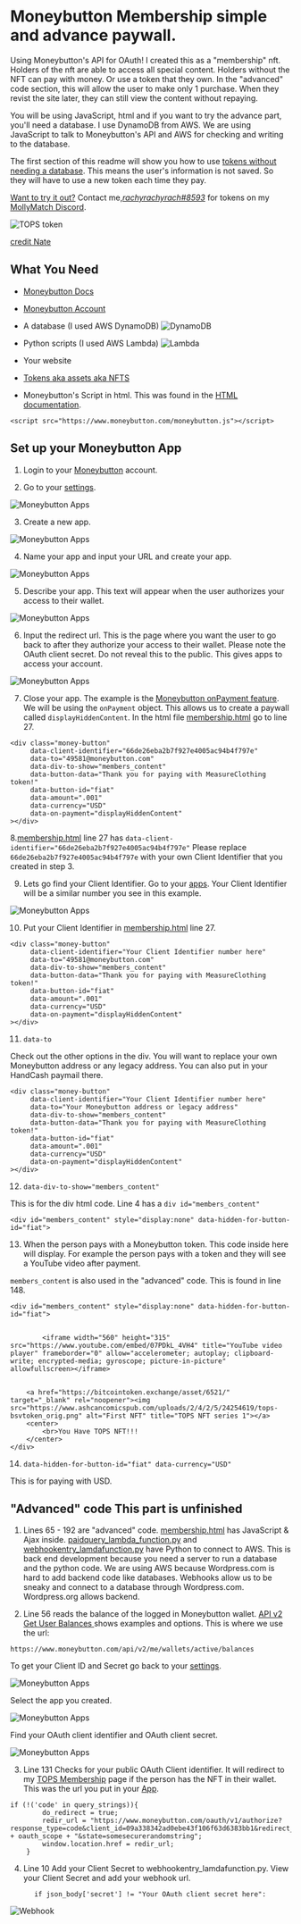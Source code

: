 Moneybutton Membership simple and advance paywall.
=================
Using Moneybutton's API for OAuth! I created this as a "membership" nft. Holders of the nft are able to access all special content. Holders without the NFT can pay with money. Or use a token that they own. In the "advanced" code section, this will allow the user to make only 1 purchase.  When they revist the site later, they can still view the content without repaying.

 You will be using JavaScript, html and if you want to try the advance part, you'll need a database.  I use DynamoDB from AWS. We are using JavaScript to talk to Moneybutton's API and AWS for checking and writing to the database. 

The first section of this readme will show you how to use [tokens without needing a database](https://docs.moneybutton.com/docs/mb-html.html). This means the user's information is not saved. So they will have to use a new token each time they pay. 

[Want to try it out?](https://www.tennesseeohioparanormalsociety.com/membership/) Contact me,[*rachyrachyrach#8593*](https://discordapp.com/users/rachyrachyrach#8593) for tokens on my [MollyMatch Discord](https://discord.gg/cFZPH8A3hW).

![TOPS token](/docs/images/tops_token.jpg)

[credit Nate](https://twitter.com/ACP_Nate)

## What You Need

- [Moneybutton Docs](https://docs.moneybutton.com/)

- [Moneybutton Account](https://www.moneybutton.com/)

- A database (I used AWS DynamoDB)
        ![DynamoDB](/docs/images/DynamoDB.jpg)

- Python scripts (I used AWS Lambda)
        ![Lambda](/docs/images/lambda.jpg)

- Your website

- [Tokens aka assets aka NFTS](https://bitcointoken.exchange/asset/6521/)

- Moneybutton's Script in html. This was found in the [HTML documentation](https://docs.moneybutton.com/docs/mb-html.html).

`<script src="https://www.moneybutton.com/moneybutton.js"></script>`

## Set up your Moneybutton App

1. Login to your [Moneybutton](https://www.moneybutton.com/) account. 


2. Go to your [settings](https://www.moneybutton.com/settings).

![Moneybutton Apps](/docs/images/1moneybutton-apps.jpg)


3. Create a new app.

![Moneybutton Apps](/docs/images/4-createnewapp.jpg)


4. Name your app and input your URL and create your app.

![Moneybutton Apps](/docs/images/5-addname.jpg)


5. Describe your app. This text will appear when the user authorizes your access to their wallet.

![Moneybutton Apps](/docs/images/6-appdescription.jpg)



6. Input the redirect url. This is the page where you want the user to go back to after they authorize your access to their wallet. Please note the OAuth client secret. Do not reveal this to the public. This gives apps to access your account. 

![Moneybutton Apps](/docs/images/7-redirecturl.jpg)


7. Close your app. The example is the [Moneybutton onPayment feature](https://docs.moneybutton.com/docs/mb-javascript.html). We will be using the `onPayment` object. This allows us to create a paywall called `displayHiddenContent`. In the html file [membership.html](/membership.html) go to line 27. 

```
<div class="money-button"
	 data-client-identifier="66de26eba2b7f927e4005ac94b4f797e"
  	 data-to="49581@moneybutton.com"
	 data-div-to-show="members_content"
	 data-button-data="Thank you for paying with MeasureClothing token!"
	 data-button-id="fiat"
  	 data-amount=".001"
  	 data-currency="USD"
  	 data-on-payment="displayHiddenContent"
></div>
```


8.[membership.html](/membership.html) line 27 has `data-client-identifier="66de26eba2b7f927e4005ac94b4f797e"` Please replace `66de26eba2b7f927e4005ac94b4f797e` with your own Client Identifier that you created in step 3. 


9.  Lets go find your Client Identifier.  Go to your [apps](https://www.moneybutton.com/settings#_yourApps). Your Client Identifier will be a similar number you see in this example.

![Moneybutton Apps](/docs/images/8-clientid.jpg)



10. Put your Client Identifier in [membership.html](/membership.html) line 27. 
```
<div class="money-button"
	 data-client-identifier="Your Client Identifier number here"
  	 data-to="49581@moneybutton.com"
	 data-div-to-show="members_content"
	 data-button-data="Thank you for paying with MeasureClothing token!"
	 data-button-id="fiat"
  	 data-amount=".001"
  	 data-currency="USD"
  	 data-on-payment="displayHiddenContent"
></div>
```

11. `data-to`

Check out the other options in the div. You will want to replace your own Moneybutton address or any legacy address. You can also put in your HandCash paymail there. 
```
<div class="money-button"
	 data-client-identifier="Your Client Identifier number here"
  	 data-to="Your Moneybutton address or legacy address"
	 data-div-to-show="members_content"
	 data-button-data="Thank you for paying with MeasureClothing token!"
	 data-button-id="fiat"
  	 data-amount=".001"
  	 data-currency="USD"
  	 data-on-payment="displayHiddenContent"
></div>
```

12. `data-div-to-show="members_content"`

This is for the div html code.  Line 4 has a `div id="members_content"`

```
<div id="members_content" style="display:none" data-hidden-for-button-id="fiat">
```


13. When the person pays with a Moneybutton token. This code inside here will display. For example the person pays with a token and they will see a YouTube video after payment.

`members_content` is also used in the "advanced" code. This is found in line 148.

```
<div id="members_content" style="display:none" data-hidden-for-button-id="fiat">

		
		<iframe width="560" height="315" src="https://www.youtube.com/embed/07PDkL_4VH4" title="YouTube video player" frameborder="0" allow="accelerometer; autoplay; clipboard-write; encrypted-media; gyroscope; picture-in-picture" allowfullscreen></iframe>


	<a href="https://bitcointoken.exchange/asset/6521/" target="_blank" rel="noopener"><img src="https://www.ashcancomicspub.com/uploads/2/4/2/5/24254619/tops-bsvtoken_orig.png" alt="First NFT" title="TOPS NFT series 1"></a>
    <center>
        <br>You Have TOPS NFT!!!
    </center>
</div>
```

14. `data-hidden-for-button-id="fiat" data-currency="USD"`

This is for paying with USD. 





## "Advanced" code This part is unfinished


1. Lines 65 - 192 are "advanced" code. [membership.html](/membership.html) has JavaScript & Ajax inside. [paidquery_lambda_function.py](/paidquery_lambda_function.py) and [webhookentry_lamdafunction.py](/webhookentry_lamdafunction.py) have Python to connect to AWS. This is back end development because you need a server to run a database and the python code. We are using AWS because Wordpress.com is hard to add backend code like databases. Webhooks allow us to be sneaky and connect to a database through Wordpress.com. Wordpress.org allows backend. 


2. Line 56 reads the balance of the logged in Moneybutton wallet. [API v2 Get User Balances ](https://docs.moneybutton.com/docs/api/v2/api-v2-user-balances.html) shows examples and options. This is where we use the url: 


`https://www.moneybutton.com/api/v2/me/wallets/active/balances`



To get your Client ID and Secret go back to your [settings](https://www.moneybutton.com/settings). 

![Moneybutton Apps](/docs/images/2moneybutton-apps-permissions.jpg)


Select the app you created.


![Moneybutton Apps](/docs/images/3-mb-apps-list.jpg)


Find your OAuth client identifier and OAuth client secret.

![Moneybutton Apps](/docs/images/oauth_client_secret.jpg)



3. Line 131 Checks for your public OAuth Client identifier. It will redirect to my [TOPS Membership](https://www.tennesseeohioparanormalsociety.com/membership/) page if the person has the NFT in their wallet. This was the url you put in your [App](https://www.moneybutton.com/settings).

```
if (!('code' in query_strings)){
		do_redirect = true;
		redir_url = "https://www.moneybutton.com/oauth/v1/authorize?response_type=code&client_id=09a338342ad0ebe43f106f63d6383bb1&redirect_uri=https://www.tennesseeohioparanormalsociety.com/membership/&scope=" + oauth_scope + "&state=somesecurerandomstring";
		window.location.href = redir_url;
	}
```


4. Line 10 Add your Client Secret to webhookentry_lamdafunction.py. View your Client Secret and add your webhook url.

```
      if json_body['secret'] != "Your OAuth client secret here":
```
![Webhook](/docs/images/webhook.jpg)
